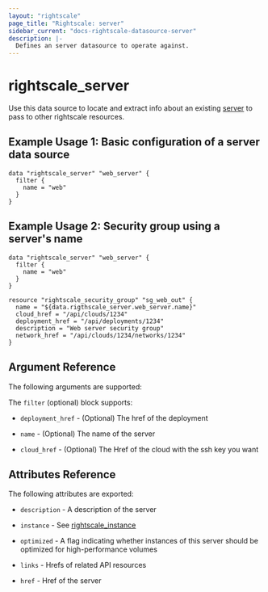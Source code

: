```yaml
---
layout: "rightscale"
page_title: "Rightscale: server"
sidebar_current: "docs-rightscale-datasource-server"
description: |-
  Defines an server datasource to operate against. 
---
```


# rightscale_server

Use this data source to locate and extract info about an existing [server](http://reference.rightscale.com/api1.5/resources/ResourceServers.html) to pass to other rightscale resources.

## Example Usage 1: Basic configuration of a server data source

```hcl
data "rightscale_server" "web_server" {
  filter {
    name = "web"
  }
}
```
## Example Usage 2: Security group using a server's name

```hcl
data "rightscale_server" "web_server" {
  filter {
    name = "web"
  }
}

resource "rightscale_security_group" "sg_web_out" {
  name = "${data.rigthscale_server.web_server.name}"
  cloud_href = "/api/clouds/1234"
  deployment_href = "/api/deployments/1234"
  description = "Web server security group"
  network_href = "/api/clouds/1234/networks/1234"
}
```

## Argument Reference

The following arguments are supported:

The `filter` (optional) block supports:

* `deployment_href` - (Optional) The href of the deployment

* `name` - (Optional) The name of the server

* `cloud_href` - (Optional) The Href of the cloud with the ssh key you want

## Attributes Reference

The following attributes are exported:

* `description` - A description of the server

* `instance` - See [rightscale_instance](https://github.com/terraform-providers/terraform-provider-rightscale/blob/master/rightscale/website/docs/r/cm_server.markdown)

* `optimized` - A flag indicating whether instances of this server should be optimized for high-performance volumes

* `links` - Hrefs of related API resources

* `href` - Href of the server
